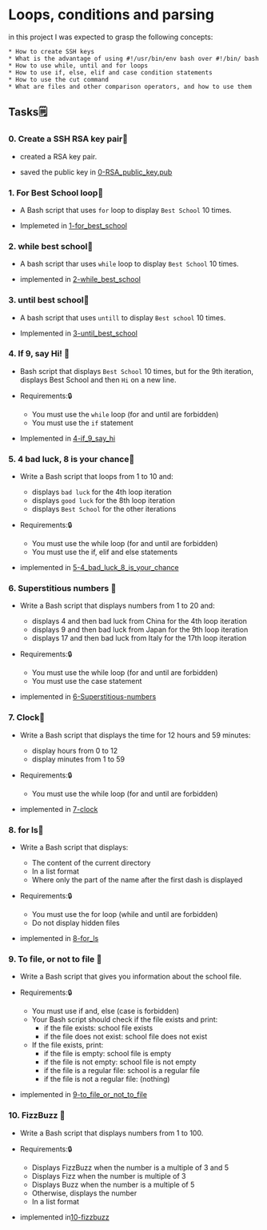 # Loops, conditions and parsing
  in this project I was expected to grasp the following concepts:

    * How to create SSH keys
    * What is the advantage of using #!/usr/bin/env bash over #!/bin/ bash
    * How to use while, until and for loops
    * How to use if, else, elif and case condition statements
    * How to use the cut command
    * What are files and other comparison operators, and how to use them

## Tasks🗒️
### 0. Create a SSH RSA key pair🚀
- created a RSA key pair.

- saved the public key in [0-RSA_public_key.pub](./0-RSA_public_key.pub)

### 1. For Best School loop🚀
- A Bash script that uses `for` loop to display `Best School` 10 times.

- Implemeted in [1-for_best_school](./1-for_best_school)

### 2. while best school🚀
- A bash script thar uses `while` loop to display `Best School` 10 times.

- implemented in [2-while_best_school](./2-while_best_school)

### 3. until best school🚀
- A bash script that uses `untill` to display `Best school` 10 times.

- Implemented in [3-until_best_school](./3-until_best_school)

### 4. If 9, say Hi! 🚀
- Bash script that displays `Best School` 10 times, but for the 9th iteration, 
  displays Best School and then `Hi` on a new line.

- Requirements:🔒 
  - You must use the `while` loop (for and until are forbidden)
  - You must use the `if` statement

- Implemented in [4-if_9_say_hi](./4-if_9_say_hi)

### 5. 4 bad luck, 8 is your chance🚀
- Write a Bash script that loops from 1 to 10 and:
  - displays `bad luck` for the 4th loop iteration
  - displays `good luck` for the 8th loop iteration
  - displays `Best School` for the other iterations

- Requirements:🔒 
  - You must use the while loop (for and until are forbidden)
  - You must use the if, elif and else statements

- implemented in [5-4_bad_luck_8_is_your_chance](./5-4_bad_luck_8_is_your_chance)

### 6. Superstitious numbers 🚀
- Write a Bash script that displays numbers from 1 to 20 and:
  - displays 4 and then bad luck from China for the 4th loop iteration
  - displays 9 and then bad luck from Japan for the 9th loop iteration
  - displays 17 and then bad luck from Italy for the 17th loop iteration

- Requirements:🔒
  - You must use the while loop (for and until are forbidden)
  - You must use the case statement

- implemented in [6-Superstitious-numbers](./6-superstitious_numbers)

### 7. Clock🚀
- Write a Bash script that displays the time for 12 hours and 59 minutes:
  - display hours from 0 to 12
  - display minutes from 1 to 59

- Requirements:🔒
  - You must use the while loop (for and until are forbidden)

- implemented in [7-clock](./7-clock)

### 8. for ls🚀
- Write a Bash script that displays:
  - The content of the current directory
  - In a list format
  - Where only the part of the name after the first dash is displayed

- Requirements:🔒
  - You must use the for loop (while and until are forbidden)
  - Do not display hidden files

- implemented in [8-for_ls](./8-for_ls)

 ### 9. To file, or not to file 🚀
- Write a Bash script that gives you information about the school file.

- Requirements:🔒
    - You must use if and, else (case is forbidden)
    - Your Bash script should check if the file exists and print:
        - if the file exists: school file exists
        - if the file does not exist: school file does not exist
    - If the file exists, print:
        - if the file is empty: school file is empty
        - if the file is not empty: school file is not empty
        - if the file is a regular file: school is a regular file
        - if the file is not a regular file: (nothing)

- implemented in [9-to_file_or_not_to_file](./9-to_file_or_not_to_file)

### 10. FizzBuzz 🚀
- Write a Bash script that displays numbers from 1 to 100.

- Requirements:🔒
    - Displays FizzBuzz when the number is a multiple of 3 and 5
    - Displays Fizz when the number is multiple of 3
    - Displays Buzz when the number is a multiple of 5
    - Otherwise, displays the number
    - In a list format

- implemented in[10-fizzbuzz](./10-fizzbuzz)
